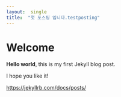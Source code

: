 ```yaml
---
layout:  single
title:  "첫 포스팅 입니다.testposting"
---
```


# Welcome

**Hello world**, this is my first Jekyll blog post.

I hope you like it!

https://jekyllrb.com/docs/posts/
